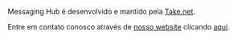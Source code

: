 Messaging Hub é desenvolvido e mantido pela [Take.net](http://take.net).

Entre em contato conosco através de [nosso website](http://take.net) clicando [aqui](http://take.net/#contact).